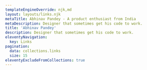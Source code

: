 ```yaml
---
templateEngineOverride: njk,md
layout: layouts/links.njk
metaTitle: Abhinav Pandey - A product enthusiast from India
metaDescription: Designer that sometimes get his code to work.
title: 'Abhinav Pandey'
description: Designer that sometimes get his code to work.
eleventyNavigation:
  key: Links
pagination:
  data: collections.links
  size: 15
eleventyExcludeFromCollections: true
---
```


